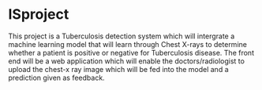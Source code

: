 # ISproject

This project is a Tuberculosis detection system which will intergrate a machine learning model that will learn through Chest X-rays to determine whether a patient is positive or negative for Tuberculosis disease.
The front end will be a web application which will enable the doctors/radiologist to upload the chest-x ray image which will be fed into the model and a prediction given as feedback.
